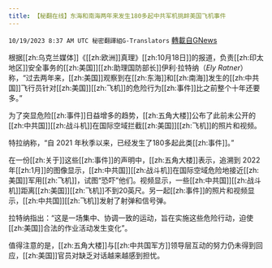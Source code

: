 ```yaml
---
title: 【秘翻在线】东海和南海两年来发生180多起中共军机挑衅美国飞机事件
---
```

`10/19/2023 8:37 AM UTC 秘密翻譯組G-Translators` [轉載自GNews](https://gnews.org/articles/1853928)

根据[[zh:乌克兰媒体]]《[[zh:欧洲]]真理》[[zh:10月18日]]的报道，负责[[zh:印太地区]]安全事务的[[zh:美国]][[zh:助理国防部长]]伊利·拉特纳（_Ely Ratner_）称，“过去两年来，[[zh:美国]]观察到在[[zh:东海]]和[[zh:南海]]发生的[[zh:中共国]]飞行员针对[[zh:美国]][[zh:飞机]]的危险行为[[zh:事件]]比之前整个十年还要多。”

为了突显危险[[zh:事件]]日益增多的趋势，[[zh:五角大楼]]公布了此前未公开的[[zh:中共国]][[zh:战斗机]]在国际空域拦截[[zh:美国]][[zh:飞机]]的照片和视频。

特拉纳称，“自 2021 年秋季以来，已经发生了180多起此类[[zh:事件]]。”

在一份[[zh:关于]]这些[[zh:事件]]的声明中，[[zh:五角大楼]]表示，追溯到 2022年[[zh:1月]]的图像显示，[[zh:中共国]][[zh:战斗机]]在国际空域危险地接近[[zh:美国]]军用[[zh:飞机]]，试图“恐吓”他们。视频显示，一些[[zh:中共国]][[zh:战斗机]]距离[[zh:美国]][[zh:飞机]]不到20英尺。另一起[[zh:事件]]的照片和视频显示，[[zh:中共国]][[zh:飞机]]发射了射弹和信号弹。

拉特纳指出：“这是一场集中、协调一致的运动，旨在实施这些危险行动，迫使[[zh:美国]]合法的作业活动发生变化”。

值得注意的是，[[zh:五角大楼]]与[[zh:中共国军方]]领导层互动的努力仍未得到回应，[[zh:美国]]官员对缺乏对话越来越感到担忧。
